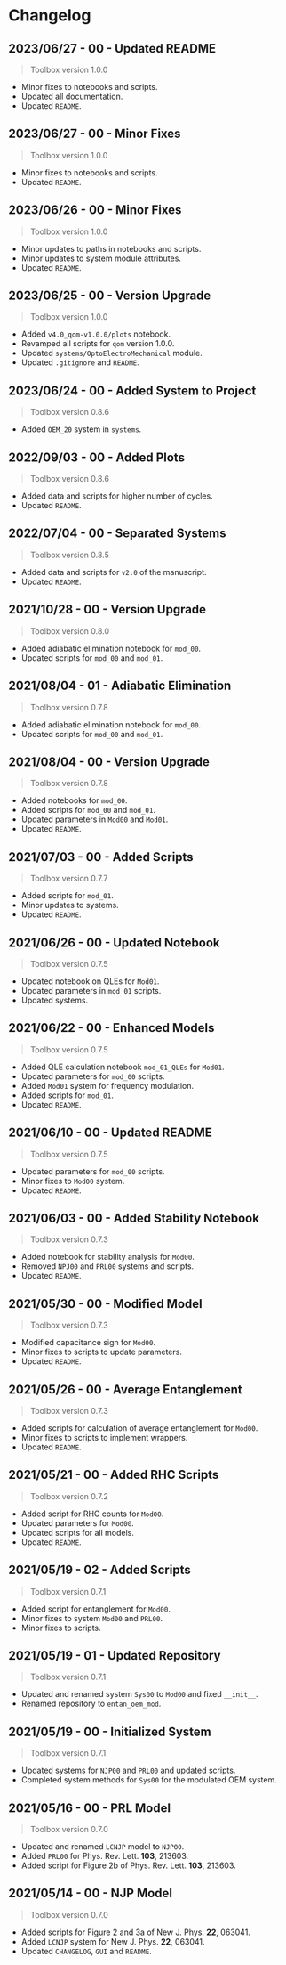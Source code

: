 # Changelog

## 2023/06/27 - 00 - Updated README
> Toolbox version 1.0.0
* Minor fixes to notebooks and scripts.
* Updated all documentation.
* Updated `README`.

## 2023/06/27 - 00 - Minor Fixes
> Toolbox version 1.0.0
* Minor fixes to notebooks and scripts.
* Updated `README`.

## 2023/06/26 - 00 - Minor Fixes
> Toolbox version 1.0.0
* Minor updates to paths in notebooks and scripts.
* Minor updates to system module attributes.
* Updated `README`.

## 2023/06/25 - 00 - Version Upgrade
> Toolbox version 1.0.0
* Added `v4.0_qom-v1.0.0/plots` notebook.
* Revamped all scripts for `qom` version 1.0.0.
* Updated `systems/OptoElectroMechanical` module.
* Updated `.gitignore` and `README`.

## 2023/06/24 - 00 - Added System to Project
> Toolbox version 0.8.6
* Added `OEM_20` system in `systems`.

## 2022/09/03 - 00 - Added Plots
> Toolbox version 0.8.6
* Added data and scripts for higher number of cycles.
* Updated `README`.

## 2022/07/04 - 00 - Separated Systems
> Toolbox version 0.8.5
* Added data and scripts for `v2.0` of the manuscript.
* Updated `README`.

## 2021/10/28 - 00 - Version Upgrade
> Toolbox version 0.8.0
* Added adiabatic elimination notebook for `mod_00`.
* Updated scripts for `mod_00` and `mod_01`.

## 2021/08/04 - 01 - Adiabatic Elimination
> Toolbox version 0.7.8
* Added adiabatic elimination notebook for `mod_00`.
* Updated scripts for `mod_00` and `mod_01`.

## 2021/08/04 - 00 - Version Upgrade
> Toolbox version 0.7.8
* Added notebooks for `mod_00`.
* Added scripts for `mod_00` and `mod_01`.
* Updated parameters in `Mod00` and `Mod01`.
* Updated `README`.

## 2021/07/03 - 00 - Added Scripts
> Toolbox version 0.7.7
* Added scripts for `mod_01`.
* Minor updates to systems.
* Updated `README`.

## 2021/06/26 - 00 - Updated Notebook
> Toolbox version 0.7.5
* Updated notebook on QLEs for `Mod01`.
* Updated parameters in `mod_01` scripts.
* Updated systems.

## 2021/06/22 - 00 - Enhanced Models
> Toolbox version 0.7.5
* Added QLE calculation notebook `mod_01_QLEs` for `Mod01`.
* Updated parameters for `mod_00` scripts.
* Added `Mod01` system for frequency modulation.
* Added scripts for `mod_01`.
* Updated `README`.

## 2021/06/10 - 00 - Updated README
> Toolbox version 0.7.5
* Updated parameters for `mod_00` scripts.
* Minor fixes to `Mod00` system.
* Updated `README`.

## 2021/06/03 - 00 - Added Stability Notebook
> Toolbox version 0.7.3
* Added notebook for stability analysis for `Mod00`.
* Removed `NPJ00` and `PRL00` systems and scripts.
* Updated `README`.

## 2021/05/30 - 00 - Modified Model
> Toolbox version 0.7.3
* Modified capacitance sign for `Mod00`.
* Minor fixes to scripts to update parameters.
* Updated `README`.

## 2021/05/26 - 00 - Average Entanglement
> Toolbox version 0.7.3
* Added scripts for calculation of average entanglement for `Mod00`.
* Minor fixes to scripts to implement wrappers.
* Updated `README`.

## 2021/05/21 - 00 - Added RHC Scripts
> Toolbox version 0.7.2
* Added script for RHC counts for `Mod00`.
* Updated parameters for `Mod00`.
* Updated scripts for all models.
* Updated `README`. 

## 2021/05/19 - 02 - Added Scripts
> Toolbox version 0.7.1
* Added script for entanglement for `Mod00`.
* Minor fixes to system `Mod00` and `PRL00`.
* Minor fixes to scripts.

## 2021/05/19 - 01 - Updated Repository
> Toolbox version 0.7.1
* Updated and renamed system `Sys00` to `Mod00` and fixed `__init__`.
* Renamed repository to `entan_oem_mod`.

## 2021/05/19 - 00 - Initialized System
> Toolbox version 0.7.1
* Updated systems for `NJP00` and `PRL00` and updated scripts.
* Completed system methods for `Sys00` for the modulated OEM system.

## 2021/05/16 - 00 - PRL Model
> Toolbox version 0.7.0
* Updated and renamed `LCNJP` model to `NJP00`.
* Added `PRL00` for Phys. Rev. Lett. **103**, 213603.
* Added script for Figure 2b of Phys. Rev. Lett. **103**, 213603.

## 2021/05/14 - 00 - NJP Model
> Toolbox version 0.7.0
* Added scripts for Figure 2 and 3a of New J. Phys. **22**, 063041.
* Added `LCNJP` system for New J. Phys. **22**, 063041.
* Updated `CHANGELOG`, `GUI` and `README`.